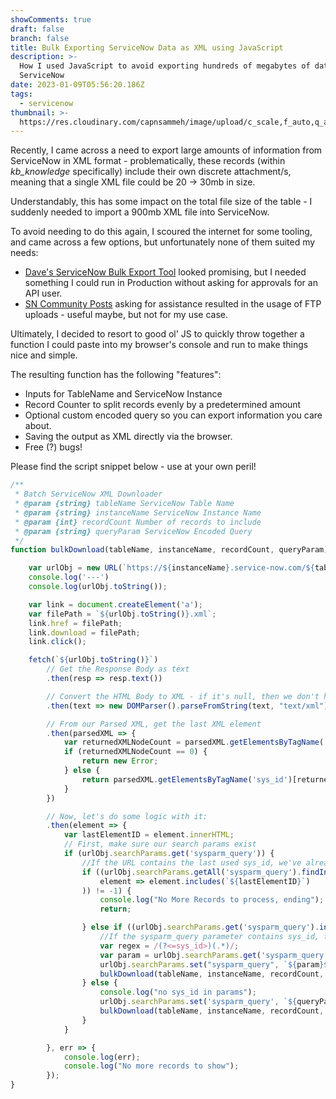 ```yaml
---
showComments: true
draft: false
branch: false
title: Bulk Exporting ServiceNow Data as XML using JavaScript
description: >-
  How I used JavaScript to avoid exporting hundreds of megabytes of data from
  ServiceNow
date: 2023-01-09T05:56:20.186Z
tags:
  - servicenow
thumbnail: >-
  https://res.cloudinary.com/capnsammeh/image/upload/c_scale,f_auto,q_auto,w_400/v1673863114/featured_btfjob.jpg
---
```

Recently, I came across a need to export large amounts of information from ServiceNow in XML format - problematically, these records (within *kb_knowledge* specifically) include their own discrete attachment/s, meaning that a single XML file could be 20 -> 30mb in size.

Understandably, this has some impact on the total file size of the table - I suddenly needed to import a 900mb XML file into ServiceNow. 

To avoid needing to do this again, I scoured the internet for some tooling, and came across a few options, but unfortunately none of them suited my needs:

* [Dave's ServiceNow Bulk Export Tool](https://davidmac.pro/posts/2021-07-02-sn-bulk-export/) looked promising, but I needed something I could run in Production without asking for approvals for an API user.
* [SN Community Posts](https://www.servicenow.com/community/now-platform-forum/large-data-exports-csv-xml/m-p/1050824) asking for assistance resulted in the usage of FTP uploads - useful maybe, but not for my use case. 

Ultimately, I decided to resort to good ol' JS to quickly throw together a function I could paste into my browser's console and run to make things nice and simple.

The resulting function has the following "features":
* Inputs for TableName and ServiceNow Instance
* Record Counter to split records evenly by a predetermined amount
* Optional custom encoded query so you can export information you care about. 
* Saving the output as XML directly via the browser.
* Free (?) bugs!

Please find the script snippet below - use at your own peril!

```javascript
/**
 * Batch ServiceNow XML Downloader
 * @param {string} tableName ServiceNow Table Name
 * @param {string} instanceName ServiceNow Instance Name
 * @param {int} recordCount Number of records to include
 * @param {string} queryParam ServiceNow Encoded Query
 */
function bulkDownload(tableName, instanceName, recordCount, queryParam) {

    var urlObj = new URL(`https://${instanceName}.service-now.com/${tableName}_list.do?sysparm_record_count=${recordCount}&XML&sysparm_order_by=sys_id&sysparm_query=${queryParam}`);
    console.log('---')
    console.log(urlObj.toString());

    var link = document.createElement('a');
    var filePath = `${urlObj.toString()}.xml`;
    link.href = filePath;
    link.download = filePath;
    link.click();

    fetch(`${urlObj.toString()}`)
        // Get the Response Body as text
        .then(resp => resp.text())

        // Convert the HTML Body to XML - if it's null, then we don't have to run it
        .then(text => new DOMParser().parseFromString(text, "text/xml"))

        // From our Parsed XML, get the last XML element
        .then(parsedXML => {
            var returnedXMLNodeCount = parsedXML.getElementsByTagName('sys_id').length;
            if (returnedXMLNodeCount == 0) {
                return new Error;
            } else {
                return parsedXML.getElementsByTagName('sys_id')[returnedXMLNodeCount - 1];
            }
        })

        // Now, let's do some logic with it:
        .then(element => {
            var lastElementID = element.innerHTML;
            // First, make sure our search params exist
            if (urlObj.searchParams.get('sysparm_query')) {
                //If the URL contains the last used sys_id, we've already run this and we shouldn't run it again
                if ((urlObj.searchParams.getAll('sysparm_query').findIndex(
                    element => element.includes(`${lastElementID}`)
                )) != -1) {
                    console.log("No More Records to process, ending");
                    return;

                } else if ((urlObj.searchParams.get('sysparm_query').includes('^sys_id>'))) {
                    //If the sysparm_query parameter contains sys_id, then we need to remove it
                    var regex = /(?<=sys_id>)(.*)/;
                    var param = urlObj.searchParams.get('sysparm_query').replace(regex, '');
                    urlObj.searchParams.set("sysparm_query", `${param}${lastElementID}`);
                    bulkDownload(tableName, instanceName, recordCount, urlObj.searchParams.get('sysparm_query'));
                } else {
                    console.log("no sys_id in params");
                    urlObj.searchParams.set('sysparm_query', `${queryParam}^sys_id>${lastElementID}`);
                    bulkDownload(tableName, instanceName, recordCount, urlObj.searchParams.get('sysparm_query'));
                }
            }

        }, err => {
            console.log(err);
            console.log("No more records to show");
        });
}
```
